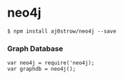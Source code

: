 # neo4j

```
$ npm install aj0strow/neo4j --save
```

### Graph Database

```
var neo4j = require('neo4j);
var graphdb = neo4j();
```